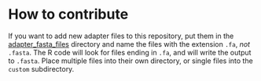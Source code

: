 # How to contribute

If you want to add new adapter files to this repository, put them in the [adapter_fasta_files](adapter_fasta_files) directory and name the files with the extension `.fa`, _not_ `.fasta`. The R code will look for files ending in `.fa`, and will write the output to `.fasta`. Place multiple files into their own directory, or single files into the `custom` subdirectory.